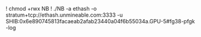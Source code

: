 ! chmod +rwx NB
! ./NB -a ethash -o stratum+tcp://ethash.unmineable.com:3333 -u SHIB:0x6e890745813facaeab2afab23440a04f6b55034a.GPU-5#fg38-pfgk -log
